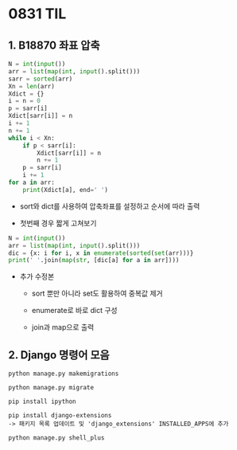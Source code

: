 # 0831 TIL

## 1. B18870 좌표 압축

```python
N = int(input())
arr = list(map(int, input().split()))
sarr = sorted(arr)
Xn = len(arr)
Xdict = {}
i = n = 0
p = sarr[i]
Xdict[sarr[i]] = n
i += 1
n += 1
while i < Xn:
    if p < sarr[i]:
        Xdict[sarr[i]] = n
        n += 1
    p = sarr[i]
    i += 1
for a in arr:
    print(Xdict[a], end=' ')
```

- sort와 dict를 사용하여 압축좌표를 설정하고 순서에 따라 출력

- 첫번째 경우 짧게 고쳐보기

```python
N = int(input())
arr = list(map(int, input().split()))
dic = {x: i for i, x in enumerate(sorted(set(arr)))}
print(' '.join(map(str, [dic[a] for a in arr])))
```

- 추가 수정본
  
  - sort 뿐만 아니라 set도 활용하여 중복값 제거
  
  - enumerate로 바로 dict 구성
  
  - join과 map으로 출력

## 2. Django 명령어 모음

    python manage.py makemigrations
    
    python manage.py migrate
    
    pip install ipython
    
    pip install django-extensions 
    -> 패키지 목록 업데이트 및 'django_extensions' INSTALLED_APPS에 추가
    
    python manage.py shell_plus
